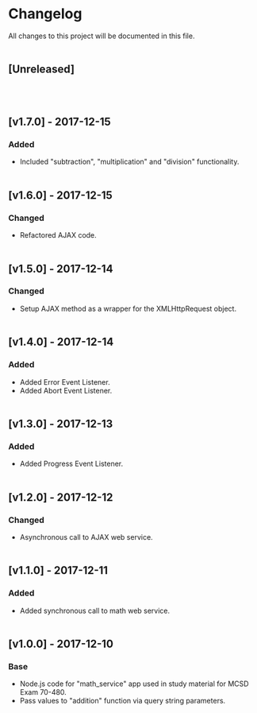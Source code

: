 # Changelog
All  changes to this project will be documented in this file.
<br/><br/>

## [Unreleased]
<br/><br/>

## [v1.7.0] - 2017-12-15
### Added
- Included "subtraction", "multiplication" and "division" functionality.
<br/><br/>

## [v1.6.0] - 2017-12-15
### Changed
- Refactored AJAX code.
<br/><br/>

## [v1.5.0] - 2017-12-14
### Changed
- Setup AJAX method as a wrapper for the XMLHttpRequest object.
<br/><br/>

## [v1.4.0] - 2017-12-14
### Added
- Added Error Event Listener.
- Added Abort Event Listener.
<br/><br/>

## [v1.3.0] - 2017-12-13
### Added
- Added Progress Event Listener.
<br/><br/>

## [v1.2.0] - 2017-12-12
### Changed
- Asynchronous call to AJAX web service.
<br/><br/>

## [v1.1.0] - 2017-12-11
### Added
- Added synchronous call to math web service.
<br/><br/>

## [v1.0.0] - 2017-12-10
### Base
- Node.js code for "math_service" app used in study material for MCSD Exam 70-480.
- Pass values to "addition" function via query string parameters.

